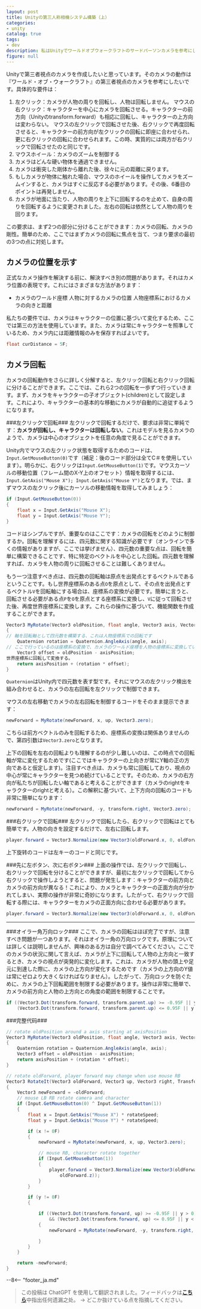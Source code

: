 ```yaml
---
layout: post
title: Unityの第三人称相機システム構築（上）
categories:
- unity
catalog: true
tags:
- dev
description: 私はUnityでワールドオブウォークラフトのサードパーソンカメラを参考にして、サードパーソンカメラを作成したいと思います。まずはカメラの回転問題を解決しましょう。
figure: null
---
```


<meta property="og:title" content="Unity第三人称相机构建(上)" />

Unityで第三者視点のカメラを作成したいと思っています。そのカメラの動作は『ワールド・オブ・ウォークラフト』の第三者視点のカメラを参考にしたいです。具体的な要件は：

1. 左クリック：カメラが人物の周りを回転し、人物は回転しません。
マウスの右クリック：キャラクターを中心にカメラを回転させる。キャラクターの前方向（Unityのtransform.forward）も相応に回転し、キャラクターの上方向は変わらない。
マウスの左クリックで回転させた後、右クリックで再度回転させると、キャラクターの前方向が左クリックの回転に即座に合わせられ、更に右クリックの回転に合わせられます。この時、実質的には両方が右クリックで回転させたのと同じです。
4. マウスホイール：カメラのズームを制御する
5. カメラはどんな硬い物体を通過できません。
6. カメラは衝突した剛体から離れた後、徐々に元の距離に戻ります。
7. もしカメラが物体に触れた場合、マウスのホイールを操作してカメラをズームインすると、カメラはすぐに反応する必要があります。その後、6番目のポイントは再発しません。
8. カメラが地面に当たり、人物の周りを上下に回転するのを止めて、自身の周りを回転するように変更されました。左右の回転は依然として人物の周りを回ります。



この要求は、まず2つの部分に分けることができます：カメラの回転、カメラの剛性。簡単のため、ここではまずカメラの回転に焦点を当て、つまり要求の最初の3つの点に対処します。

カメラの位置を示す
----------------
正式なカメラ操作を解決する前に、解決すべき別の問題があります。それはカメラ位置の表現です。これにはさまざまな方法があります：

- カメラのワールド座標
人物に対するカメラの位置
人物座標系におけるカメラの向きと距離

私たちの要件では、カメラはキャラクターの位置に基づいて変化するため、ここでは第三の方法を使用しています。また、カメラは常にキャラクターを照準しているため、カメラ内には距離情報のみを保存すればよいです。

```c#
float curDistance = 5F;
```

カメラ回転
-------------
カメラの回転動作をさらに詳しく分解すると、左クリック回転と右クリック回転に分けることができます。ここでは、これら2つの回転を一歩ずつ行っていきます。まず、カメラをキャラクターの子オブジェクト(children)として設定します。これにより、キャラクターの基本的な移動にカメラが自動的に追従するようになります。

###左クリックで回転###
左クリックで回転するだけで、要求は非常に単純です：**カメラが回転し、キャラクターは回転しない**。これはモデルを見るカメラのようで、カメラは中心のオブジェクトを任意の角度で見ることができます。

Unity内でマウスの左クリック状態を取得するためのコードは、`Input.GetMouseButton(0)`です（補足：後のコード部分は全てC＃を使用しています）。明らかに、右クリックは`Input.GetMouseButton(1)`です。マウスカーソルの移動位置（フレーム間のX-Y上のオフセット）情報を取得するには、`Input.GetAxis("Mouse X"); Input.GetAxis("Mouse Y")`となります。では、まずマウスの左クリック後にカーソルの移動情報を取得してみましょう：

```csharp
if (Input.GetMouseButton(0))
{
    float x = Input.GetAxis("Mouse X");
    float y = Input.GetAxis("Mouse Y");
}
```
 
コードはシンプルですが、重要なのはここです：カメラの回転をどのように制御するか。回転を理解するには、四元数に関する知識が必要です（オンラインで多くの情報がありますが、ここでは挙げません）、四元数の重要な点は、回転を簡単に構築できることです、特に特定のベクトルを中心とした回転。四元数を理解すれば、カメラを人物の周りに回転させることは難しくありません。

もう一つ注意すべき点は、四元数の回転軸は原点を出発点とするベクトルであるということです。もし世界座標系のある点`O`を原点として、その点を出発点とするベクトル`V`を回転軸にする場合は、座標系の変換が必要です。簡単に言うと、回転させる必要がある点`P`を`O`を原点とする座標系に変換し、`V`に従って回転させた後、再度世界座標系に変換します。これらの操作に基づいて、機能関数を作成することができます。

```c#
Vector3 MyRotate(Vector3 oldPosition, float angle, Vector3 axis, Vector3 axisPosition)
{
// 軸を回転軸として四元数を構築する、これは人物座標系での回転です
    Quaternion rotation = Quaternion.AngleAxis(angle, axis);
// ここで行っているのは座標系の変換で、カメラのワールド座標を人物の座標系に変換しています。
    Vector3 offset = oldPosition - axisPosition;
世界座標系に回転して変換する。
    return axisPosition + (rotation * offset);
}
```
`Quaternion`はUnity内で四元数を表す型です。それにマウスの左クリック検出を組み合わせると、カメラの左右回転を左クリックで制御できます。

マウスの左右移動でカメラの左右回転を制御するコードをそのまま提示できます：

```c#
newForward = MyRotate(newForward, x, up, Vector3.zero);
```
こちらは前方ベクトルのみを回転するため、座標系の変換は関係ありませんので、第四引数は`Vector3.zero`となります。

上下の回転を左右の回転よりも理解するのが少し難しいのは、この時点での回転軸が常に変化するためです(ここではキャラクターの上向きが常にY軸の正の方向であると仮定します)。注目すべき点は、カメラも常に回転しており、視点の中心が常にキャラクターを見つめ続けていることです。そのため、カメラの右方向が私たちが回転したい軸であると考えることができます（カメラのrightをキャラクターのrightと考える）。この解釈に基づいて、上下方向の回転のコードも非常に簡単になります：

```csharp
newForward = MyRotate(newForward, -y, transform.right, Vector3.zero);
```

###右クリックで回転###
左クリックで回転したら、右クリックで回転はとても簡単です。人物の向きを設定するだけで、左右に回転します。

```csharp
player.forward = Vector3.Normalize(new Vector3(oldForward.x, 0, oldForward.z));
```

上下旋转のコードは左キーのコードと同じです。

###先に左ボタン、次に右ボタン###
上面の操作では、左クリックで回転し、右クリックで回転を分けることができますが、最初に左クリックで回転してから右クリックで操作しようとすると、問題が発生します：キャラクターの前方向とカメラの前方向が異なる！これにより、カメラとキャラクターの正面方向が分かれてしまい、実際の操作が非常に奇妙になります。したがって、右クリックで回転する際には、キャラクターをカメラの正面方向に合わせる必要があります。

```csharp
player.forward = Vector3.Normalize(new Vector3(oldForward.x, 0, oldForward.z));

```

- - - 

###オイラー角万向ロック###
ここで、カメラの回転はほぼ完了ですが、注意すべき問題が一つあります。それはオイラー角の万向ロックです。原理については詳しくは説明しませんが、興味のある方は自分で調べてみてください。ここでのカメラの状況に関して言えば、カメラが上下に回転して人物の上方向と一致するとき、カメラの視点が突発的に変化します。これは、カメラが人物の頭上や足元に到達した際に、カメラの上方向が変化するためです（カメラの上方向のY値は常にゼロより大きくなければなりません）。したがって、万向ロックを防ぐために、カメラの上下回転範囲を制限する必要があります。操作は非常に簡単で、カメラの前方向と人物の上方向との角度の範囲を制限することです。

```c#
if ((Vector3.Dot(transform.forward, transform.parent.up) >= -0.95F || y > 0) &&
    (Vector3.Dot(transform.forward, transform.parent.up) <= 0.95F || y < 0))
```

###完整代码###

```csharp
// rotate oldPosition around a axis starting at axisPosition
Vector3 MyRotate(Vector3 oldPosition, float angle, Vector3 axis, Vector3 axisPosition)
{
    Quaternion rotation = Quaternion.AngleAxis(angle, axis);
    Vector3 offset = oldPosition - axisPosition;
    return axisPosition + (rotation * offset);
}

// rotate oldForward, player forward may change when use mouse RB
Vector3 RotateIt(Vector3 oldForward, Vector3 up, Vector3 right, Transform player)
{
    Vector3 newForward = -oldForward;
    // mouse LB RB rotate camera and character
    if (Input.GetMouseButton(0) ^ Input.GetMouseButton(1))
    {
        float x = Input.GetAxis("Mouse X") * rotateSpeed;
        float y = Input.GetAxis("Mouse Y") * rotateSpeed;

        if (x != 0F)
        {
            newForward = MyRotate(newForward, x, up, Vector3.zero);

            // mouse RB, character rotate together
            if (Input.GetMouseButton(1))
            {
                player.forward = Vector3.Normalize(new Vector3(oldForward.x, 0, 
                    oldForward.z));
            }
        }

        if (y != 0F)
        {

            if ((Vector3.Dot(transform.forward, up) >= -0.95F || y > 0)
                && (Vector3.Dot(transform.forward, up) <= 0.95F || y < 0))
            {
                newForward = MyRotate(newForward, -y, transform.right, Vector3.zero);

            }
        }
    }

    return -newForward;
}
```

--8<-- "footer_ja.md"


> この投稿は ChatGPT を使用して翻訳されました。フィードバックは[**こちら**](https://github.com/disenone/wiki_blog/issues/new)中指出任何遗漏之处。 -> どこか抜けている点を指摘してください。 
